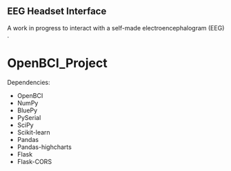 ## EEG Headset Interface
A work in progress to interact with a self-made electroencephalogram (EEG) .

# OpenBCI_Project
Dependencies:
* OpenBCI
* NumPy
* BluePy
* PySerial
* SciPy
* Scikit-learn
* Pandas
* Pandas-highcharts
* Flask
* Flask-CORS
